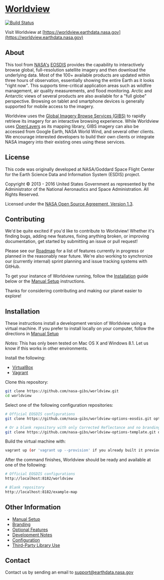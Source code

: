 # [Worldview](https://worldview.earthdata.nasa.gov)

[![Build Status](https://api.travis-ci.org/nasa-gibs/worldview.svg?branch=master)](https://travis-ci.org/nasa-gibs/worldview)

Visit Worldview at
[https://worldview.earthdata.nasa.gov](https://worldview.earthdata.nasa.gov)

## About

This tool from [NASA's](http://nasa.gov) [EOSDIS](https://earthdata.nasa.gov)
provides the capability to interactively browse global, full-resolution
satellite imagery and then download the underlying data. Most of the 100+
available products are updated within three hours of observation, essentially
showing the entire Earth as it looks "right now". This supports time-critical
application areas such as wildfire management, air quality measurements, and
flood monitoring. Arctic and Antarctic views of several products are also
available for a "full globe" perspective. Browsing on tablet and smartphone
devices is generally supported for mobile access to the imagery.

Worldview uses the
[Global Imagery Browse Services (GIBS)](https://earthdata.nasa.gov/gibs) to
rapidly retrieve its imagery for an interactive browsing experience. While
Worldview uses [OpenLayers](http://openlayers.org/) as its mapping library,
GIBS imagery can also be accessed from Google Earth, NASA World Wind, and
several other clients. We encourage interested developers to build their own
clients or integrate NASA imagery into their existing ones using these
services.

## License

This code was originally developed at NASA/Goddard Space Flight Center for
the Earth Science Data and Information System (ESDIS) project.

Copyright &copy; 2013 - 2016 United States Government as represented by the
Administrator of the National Aeronautics and Space Administration.
All Rights Reserved.

Licensed under the [NASA Open Source Agreement, Version 1.3](LICENSE.md).

## Contributing

We'd be quite excited if you'd like to contribute to Worldview! Whether it's finding bugs, adding new features, fixing anything broken, or improving documentation, get started by submitting an issue or pull request!

Please see our [Roadmap](https://github.com/nasa-gibs/worldview/wiki/Worldview-Roadmap) for a list of features currently in progress or planned in the reasonably near future.  We're also working to synchronize our (currently internal) sprint planning and issue tracking systems with GitHub.  

To get your instance of Worldview running, follow the [Installation](https://github.com/nasa-gibs/worldview#installation) guide below or the [Manual Setup](https://github.com/nasa-gibs/worldview/blob/master/doc/manual_setup.md) instructions.

Thanks for considering contributing and making our planet easier to explore!

## Installation

These instructions install a development version of Worldview using a virtual
machine. If you prefer to install locally on your computer, follow the
directions in [Manual Setup](doc/manual_setup.md)

*Notes:* This has only been tested on Mac OS X and Windows 8.1. Let us know if this works in
other environments.

Install the following:

* [VirtualBox](https://www.virtualbox.org)
* [Vagrant](https://www.vagrantup.com)

Clone this repository:

```bash
git clone https://github.com/nasa-gibs/worldview.git
cd worldview
```

Select one of the following configuration repositories:

```bash
# Official EOSDIS configurations
git clone https://github.com/nasa-gibs/worldview-options-eosdis.git options

# Or a blank repository with only Corrected Reflectance and no branding
git clone https://github.com/nasa-gibs/worldview-options-template.git options
```

Build the virtual machine with:

```bash
vagrant up (or 'vagrant up --provision' if you already built it previously)
```

After the command finishes, Worldview should be ready and available at
one of the following:

```bash
# Official EOSDIS configurations
http://localhost:8182/worldview

# Blank repository
http://localhost:8182/example-map
```

## Other Information

* [Manual Setup](doc/manual_setup.md)
* [Branding](doc/branding.md)
* [Optional Features](doc/features.md)
* [Development Notes](doc/developing.md)
* [Configuration](doc/config.md)
* [Third-Party Library Use](THIRD_PARTY.md)


## Contact

Contact us by sending an email to
[support@earthdata.nasa.gov](mailto:support@earthdata.nasa.gov)
